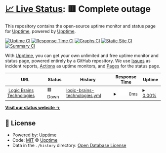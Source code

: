 # [📈 Live Status](https://demo.upptime.js.org): <!--live status--> **🟥 Complete outage**

This repository contains the open-source uptime monitor and status page for [Upptime](https://upptime.js.org), powered by [Upptime](https://github.com/upptime/upptime).

[![Uptime CI](https://github.com/Logic-Brains-Technologies/logicbrains-upptime/workflows/Uptime%20CI/badge.svg)](https://github.com/Logic-Brains-Technologies/logicbrains-upptime/actions?query=workflow%3A%22Uptime+CI%22)
[![Response Time CI](https://github.com/Logic-Brains-Technologies/logicbrains-upptime/workflows/Response%20Time%20CI/badge.svg)](https://github.com/Logic-Brains-Technologies/logicbrains-upptime/actions?query=workflow%3A%22Response+Time+CI%22)
[![Graphs CI](https://github.com/Logic-Brains-Technologies/logicbrains-upptime/workflows/Graphs%20CI/badge.svg)](https://github.com/Logic-Brains-Technologies/logicbrains-upptime/actions?query=workflow%3A%22Graphs+CI%22)
[![Static Site CI](https://github.com/Logic-Brains-Technologies/logicbrains-upptime/workflows/Static%20Site%20CI/badge.svg)](https://github.com/Logic-Brains-Technologies/logicbrains-upptime/actions?query=workflow%3A%22Static+Site+CI%22)
[![Summary CI](https://github.com/Logic-Brains-Technologies/logicbrains-upptime/workflows/Summary%20CI/badge.svg)](https://github.com/Logic-Brains-Technologies/logicbrains-upptime/actions?query=workflow%3A%22Summary+CI%22)

With [Upptime](https://upptime.js.org), you can get your own unlimited and free uptime monitor and status page, powered entirely by a GitHub repository. We use [Issues](https://github.com/upptime/upptime/issues) as incident reports, [Actions](https://github.com/Logic-Brains-Technologies/logicbrains-upptime/actions) as uptime monitors, and [Pages](https://demo.upptime.js.org) for the status page.

<!--start: status pages-->
<!-- This summary is generated by Upptime (https://github.com/upptime/upptime) -->
<!-- Do not edit this manually, your changes will be overwritten -->
<!-- prettier-ignore -->
| URL | Status | History | Response Time | Uptime |
| --- | ------ | ------- | ------------- | ------ |
| <img alt="" src="https://favicons.githubusercontent.com/logicbrains.cl" height="13"> [Logic Brains Technologies](https://logicbrains.cl) | 🟥 Down | [logic-brains-technologies.yml](https://github.com/Logic-Brains-Technologies/logicbrains-upptime/commits/HEAD/history/logic-brains-technologies.yml) | <details><summary><img alt="Response time graph" src="./graphs/logic-brains-technologies/response-time-week.png" height="20"> 0ms</summary><br><a href="https://status.logicbrains.cl/history/logic-brains-technologies"><img alt="Response time 0" src="https://img.shields.io/endpoint?url=https%3A%2F%2Fraw.githubusercontent.com%2FLogic-Brains-Technologies%2Flogicbrains-upptime%2FHEAD%2Fapi%2Flogic-brains-technologies%2Fresponse-time.json"></a><br><a href="https://status.logicbrains.cl/history/logic-brains-technologies"><img alt="24-hour response time 0" src="https://img.shields.io/endpoint?url=https%3A%2F%2Fraw.githubusercontent.com%2FLogic-Brains-Technologies%2Flogicbrains-upptime%2FHEAD%2Fapi%2Flogic-brains-technologies%2Fresponse-time-day.json"></a><br><a href="https://status.logicbrains.cl/history/logic-brains-technologies"><img alt="7-day response time 0" src="https://img.shields.io/endpoint?url=https%3A%2F%2Fraw.githubusercontent.com%2FLogic-Brains-Technologies%2Flogicbrains-upptime%2FHEAD%2Fapi%2Flogic-brains-technologies%2Fresponse-time-week.json"></a><br><a href="https://status.logicbrains.cl/history/logic-brains-technologies"><img alt="30-day response time 0" src="https://img.shields.io/endpoint?url=https%3A%2F%2Fraw.githubusercontent.com%2FLogic-Brains-Technologies%2Flogicbrains-upptime%2FHEAD%2Fapi%2Flogic-brains-technologies%2Fresponse-time-month.json"></a><br><a href="https://status.logicbrains.cl/history/logic-brains-technologies"><img alt="1-year response time 0" src="https://img.shields.io/endpoint?url=https%3A%2F%2Fraw.githubusercontent.com%2FLogic-Brains-Technologies%2Flogicbrains-upptime%2FHEAD%2Fapi%2Flogic-brains-technologies%2Fresponse-time-year.json"></a></details> | <details><summary><a href="https://status.logicbrains.cl/history/logic-brains-technologies">0.00%</a></summary><a href="https://status.logicbrains.cl/history/logic-brains-technologies"><img alt="All-time uptime 0.00%" src="https://img.shields.io/endpoint?url=https%3A%2F%2Fraw.githubusercontent.com%2FLogic-Brains-Technologies%2Flogicbrains-upptime%2FHEAD%2Fapi%2Flogic-brains-technologies%2Fuptime.json"></a><br><a href="https://status.logicbrains.cl/history/logic-brains-technologies"><img alt="24-hour uptime 0.00%" src="https://img.shields.io/endpoint?url=https%3A%2F%2Fraw.githubusercontent.com%2FLogic-Brains-Technologies%2Flogicbrains-upptime%2FHEAD%2Fapi%2Flogic-brains-technologies%2Fuptime-day.json"></a><br><a href="https://status.logicbrains.cl/history/logic-brains-technologies"><img alt="7-day uptime 0.00%" src="https://img.shields.io/endpoint?url=https%3A%2F%2Fraw.githubusercontent.com%2FLogic-Brains-Technologies%2Flogicbrains-upptime%2FHEAD%2Fapi%2Flogic-brains-technologies%2Fuptime-week.json"></a><br><a href="https://status.logicbrains.cl/history/logic-brains-technologies"><img alt="30-day uptime 1.38%" src="https://img.shields.io/endpoint?url=https%3A%2F%2Fraw.githubusercontent.com%2FLogic-Brains-Technologies%2Flogicbrains-upptime%2FHEAD%2Fapi%2Flogic-brains-technologies%2Fuptime-month.json"></a><br><a href="https://status.logicbrains.cl/history/logic-brains-technologies"><img alt="1-year uptime 0.00%" src="https://img.shields.io/endpoint?url=https%3A%2F%2Fraw.githubusercontent.com%2FLogic-Brains-Technologies%2Flogicbrains-upptime%2FHEAD%2Fapi%2Flogic-brains-technologies%2Fuptime-year.json"></a></details>

<!--end: status pages-->

[**Visit our status website →**](https://status.logicbrains.cl)

## 📄 License

- Powered by: [Upptime](https://github.com/upptime/upptime)
- Code: [MIT](./LICENSE) © [Upptime](https://upptime.js.org)
- Data in the `./history` directory: [Open Database License](https://opendatacommons.org/licenses/odbl/1-0/)
